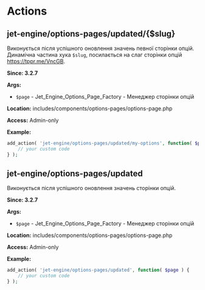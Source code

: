 # Actions

## jet-engine/options-pages/updated/{$slug}

Виконується після успішного оновлення значень певної сторінки опцій.
Динамічна частина хука `$slug`, посилається на слаг сторінки опцій https://tppr.me/VncGB.

**Since: 3.2.7**

**Args:**
- `$page` - Jet_Engine_Options_Page_Factory - Менеджер сторінки опцій

**Location:**
includes/components/options-pages/options-page.php


**Access:**
Admin-only

**Example:**

```php
add_action( 'jet-engine/options-pages/updated/my-options', function( $page ) {
    // your custom code
} );
```

## jet-engine/options-pages/updated

Виконується після успішного оновлення значень сторінки опцій.

**Since: 3.2.7**

**Args:**
- `$page` - Jet_Engine_Options_Page_Factory - Менеджер сторінки опцій

**Location:**
includes/components/options-pages/options-page.php

**Access:**
Admin-only

**Example:**

```php
add_action( 'jet-engine/options-pages/updated', function( $page ) {
    // your custom code
} );
```